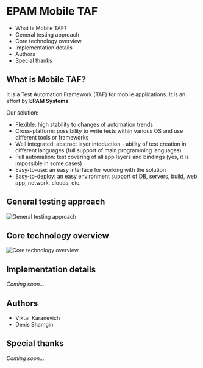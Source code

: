EPAM Mobile TAF
===============

* What is Mobile TAF?
* General testing approach
* Core technology overview
* Implementation details
* Authors
* Special thanks

What is Mobile TAF?
-------------------
It is a Test Automation Framework (TAF) for mobile applications. It is an effort by **EPAM Systems**.

Our solution:

* Flexible: high stability to changes of automation trends
* Cross-platform: possibility to write tests within various OS and use different tools or frameworks
* Well integrated: abstract layer intoduction - ability of test creation in different languages (full support of main programming languages)
* Full automation: test covering of all app layers and bindings (yes, it is impossible in some cases)
* Easy-to-use: an easy interface for working with the solution
* Easy-to-deploy: an easy environment support of DB, servers, build, web app, network, clouds, etc.

General testing approach
------------------------
![General testing approach](https://github.com/EPAM-Systems/EPAM-Mobile-TAF/raw/master/docs/spec/Full%20automation%20approach.png) 

Core technology overview
------------------------
![Core technology overview](https://github.com/EPAM-Systems/EPAM-Mobile-TAF/raw/master/docs/spec/Core%20technology%20scheme.png) 

Implementation details
----------------------
*Coming soon...*

Authors
-------
* Viktar Karanevich
* Denis Shamgin

Special thanks
--------------
*Coming soon...*
